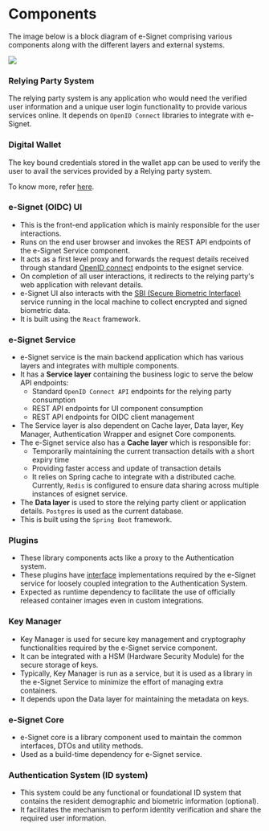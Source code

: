 # Components

The image below is a block diagram of e-Signet comprising various components along with the different layers and external systems.

![](\_images/esignet-components-updated.png)

### Relying Party System

The relying party system is any application who would need the verified user information and a unique user login functionality to provide various services online. It depends on `OpenID Connect` libraries to integrate with e-Signet.

### Digital Wallet

The key bound credentials stored in the wallet app can be used to verify the user to avail the services provided by a Relying party system. 

To know more, refer [here](integration-guides/authentication-system-integration.md#keybinder).

### **e-Signet (OIDC) UI**

* This is the front-end application which is mainly responsible for the user interactions.
* Runs on the end user browser and invokes the REST API endpoints of the e-Signet Service component.
* It acts as a first level proxy and forwards the request details received through standard [OpenID connect](https://openid.net/connect/) endpoints to the esignet service.
* On completion of all user interactions, it redirects to the relying party's web application with relevant details.
* e-Signet UI also interacts with the [SBI (Secure Biometric Interface)](https://app.gitbook.com/s/-M1R77ZUwR6XwtPjJIVm/biometrics/mosip-device-service-specification) service running in the local machine to collect encrypted and signed biometric data.
* It is built using the `React` framework.

### **e-Signet Service**

* e-Signet service is the main backend application which has various layers and integrates with multiple components.
* It has a **Service layer** containing the business logic to serve the below API endpoints:
  * Standard `OpenID Connect API` endpoints for the relying party consumption
  * REST API endpoints for UI component consumption
  * REST API endpoints for OIDC client management
* The Service layer is also dependent on Cache layer, Data layer, Key Manager, Authentication Wrapper and esignet Core components.
* The e-Signet service also has a **Cache layer** which is responsible for:
  * Temporarily maintaining the current transaction details with a short expiry time
  * Providing faster access and update of transaction details
  * It relies on Spring cache to integrate with a distributed cache. Currently, `Redis` is configured to ensure data sharing across multiple instances of esignet service.
* The **Data layer** is used to store the relying party client or application details. `Postgres` is used as the current database.
* This is built using the `Spring Boot` framework.

### Plugins

* These library components acts like a proxy to the Authentication system.
* These plugins have [interface](integration-guides/authentication-system-integration.md) implementations required by the e-Signet service for loosely coupled integration to the Authentication System.
* Expected as runtime dependency to facilitate the use of officially released container images even in custom integrations.

### Key Manager

* Key Manager is used for secure key management and cryptography functionalities required by the e-Signet service component.
* It can be integrated with a HSM (Hardware Security Module) for the secure storage of keys.
* Typically, Key Manager is run as a service, but it is used as a library in the e-Signet Service to minimize the effort of managing extra containers.
* It depends upon the Data layer for maintaining the metadata on keys.

### **e-Signet Core**

* e-Signet core is a library component used to maintain the common interfaces, DTOs and utility methods.
* Used as a build-time dependency for e-Signet service.

### **Authentication System (ID system)**

* This system could be any functional or foundational ID system that contains the resident demographic and biometric information (optional).
* It facilitates the mechanism to perform identity verification and share the required user information.
